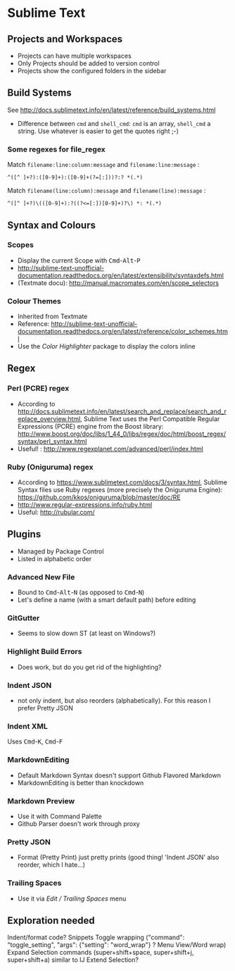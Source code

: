 Sublime Text
============

## Projects and Workspaces

- Projects can have multiple workspaces
- Only Projects should be added to version control
- Projects show the configured folders in the sidebar


## Build Systems

See http://docs.sublimetext.info/en/latest/reference/build_systems.html

- Difference between `cmd` and `shell_cmd`: `cmd` is an array, `shell_cmd` a string. Use whatever is easier to get the quotes right ;-)

### Some regexes for file_regex

Match `filename:line:column:message` and `filename:line:message` :

    ^([^ ]+?):([0-9]+):([0-9]+(?=[:]))?:? *(.*)

Match `filename(line:column):message` and `filename(line):message` :

    ^([^ ]+?)\(([0-9]+):?((?<=[:])[0-9]+)?\) *: *(.*)

## Syntax and Colours

### Scopes

- Display the current Scope with <kbd>Cmd</kbd>-<kbd>Alt</kbd>-<kbd>P</kbd>
- http://sublime-text-unofficial-documentation.readthedocs.org/en/latest/extensibility/syntaxdefs.html
- (Textmate docu): http://manual.macromates.com/en/scope_selectors

### Colour Themes

- Inherited from Textmate
- Reference: http://sublime-text-unofficial-documentation.readthedocs.org/en/latest/reference/color_schemes.html
- Use the *Color Highlighter* package to display the colors inline

## Regex

### Perl (PCRE) regex

- According to http://docs.sublimetext.info/en/latest/search_and_replace/search_and_replace_overview.html,
  Sublime Text uses the Perl Compatible Regular Expressions (PCRE) engine from the Boost library:
  http://www.boost.org/doc/libs/1_44_0/libs/regex/doc/html/boost_regex/syntax/perl_syntax.html
- Useful! : http://www.regexplanet.com/advanced/perl/index.html

### Ruby (Oniguruma) regex

- According to https://www.sublimetext.com/docs/3/syntax.html,
  Sublime Syntax files use Ruby regexes (more precisely the Oniguruma Engine):
  https://github.com/kkos/oniguruma/blob/master/doc/RE
- http://www.regular-expressions.info/ruby.html
- Useful: http://rubular.com/


## Plugins

- Managed by Package Control
- Listed in alphabetic order


### Advanced New File

- Bound to <kbd>Cmd</kbd>-<kbd>Alt</kbd>-<kbd>N</kbd> (as opposed to <kbd>Cmd</kbd>-<kbd>N</kbd>)
- Let's define a name (with a smart default path) before editing


### GitGutter

- Seems to slow down ST (at least on Windows?)


### Highlight Build Errors

- Does work, but do you get rid of the highlighting?


### Indent JSON

- not only indent, but also reorders (alphabetically). For this reason I prefer Pretty JSON


### Indent XML

Uses <kbd>Cmd</kbd>-<kbd>K</kbd>, <kbd>Cmd</kbd>-<kbd>F</kbd>


### MarkdownEditing

- Default Markdown Syntax doesn't support Github Flavored Markdown
- MarkdownEditing is better than knockdown

### Markdown Preview

- Use it with Command Palette
- Github Parser doesn't work through proxy


### Pretty JSON

- Format (Pretty Print) just pretty prints (good thing! 'Indent JSON' also reorder, which I hate...)


### Trailing Spaces

- Use it via *Edit / Trailing Spaces* menu


## Exploration needed

Indent/format code?
Snippets
Toggle wrapping ("command": "toggle_setting", "args": {"setting": "word_wrap"} ? Menu View/Word wrap)
Expand Selection commands (super+shift+space, super+shift+j, super+shift+a) similar to IJ Extend Selection?
